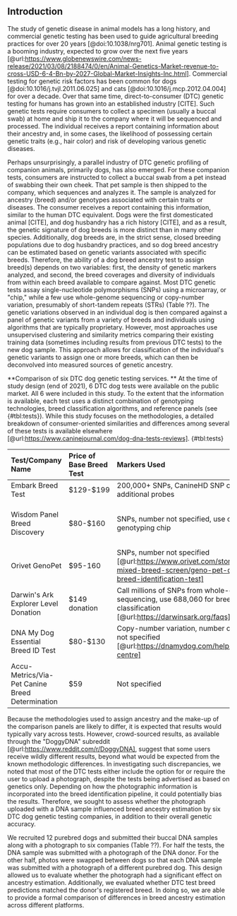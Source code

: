 ## Introduction

The study of genetic disease in animal models has a long history, and commercial genetic testing has been used to guide agricultural breeding practices for over 20 years [@doi:10.1038/nrg701].
Animal genetic testing is a booming industry, expected to grow over the next five years [@url:https://www.globenewswire.com/news-release/2021/03/08/2188474/0/en/Animal-Genetics-Market-revenue-to-cross-USD-6-4-Bn-by-2027-Global-Market-Insights-Inc.html].
Commercial testing for genetic risk factors has been common for dogs [@doi:10.1016/j.tvjl.2011.06.025] and cats [@doi:10.1016/j.mcp.2012.04.004] for over a decade.
Over that same time, direct-to-consumer (DTC) genetic testing for humans has grown into an established industry \[CITE\].
Such genetic tests require consumers to collect a specimen (usually a buccal swab) at home and ship it to the company where it will be sequenced and processed.
The individual receives a report containing information about their ancestry and, in some cases, the likelihood of possessing certain genetic traits (e.g., hair color) and risk of developing various genetic diseases.

Perhaps unsurprisingly, a parallel industry of DTC genetic profiling of companion animals, primarily dogs, has also emerged.
For these companion tests, consumers are instructed to collect a buccal swab from a pet instead of swabbing their own cheek.
That pet sample is then shipped to the company, which sequences and analyzes it.
The sample is analyzed for ancestry (breed) and/or genotypes associated with certain traits or diseases.
The consumer receives a report containing this information, similar to the human DTC equivalent.
Dogs were the first domesticated animal \[CITE\], and dog husbandry has a rich history \[CITE\], and as a result, the genetic signature of dog breeds is more distinct than in many other species.
Additionally, dog breeds are, in the strict sense, closed breeding populations due to dog husbandry practices, and so dog breed ancestry can be estimated based on genetic variants associated with specific breeds.
Therefore, the ability of a dog breed ancestry test to assign breed(s) depends on two variables: first, the density of genetic markers analyzed, and second, the breed coverages and diversity of individuals from within each breed available to compare against.
Most DTC genetic tests assay single-nucleotide polymorphisms (SNPs) using a microarray, or "chip," while a few use whole-genome sequencing or copy-number variation, presumably of short-tandem repeats (STRs) (Table ??).
The genetic variations observed in an individual dog is then compared against a panel of genetic variants from a variety of breeds and individuals using algorithms that are typically proprietary.
However, most approaches use unsupervised clustering and similarity metrics comparing their existing training data (sometimes including results from previous DTC tests) to the new dog sample.
This approach allows for classification of the individual's genetic variants to assign one or more breeds, which can then be deconvolved into measured sources of genetic ancestry.

**Comparison of six DTC dog genetic testing services.
** At the time of study design (end of 2021), 6 DTC dog tests were available on the public market.
All 6 were included in this study.
To the extent that the information is available, each test uses a distinct combination of genotyping technologies, breed classification algorithms, and reference panels (see {#tbl:tests}).
While this study focuses on the methodologies, a detailed breakdown of consumer-oriented similarities and differences among several of these tests is available elsewhere [@url:https://www.caninejournal.com/dog-dna-tests-reviews].
{#tbl:tests}

| Test/Company Name                               | Price of Base Breed Test   | Markers Used                                                                                                                    | Reference Panel                                                                                                           | Ancestry Assignment Algorithm             |
|:------------------------------------------------|:---------------------------|:--------------------------------------------------------------------------------------------------------------------------------|:--------------------------------------------------------------------------------------------------------------------------|:------------------------------------------|
| Embark Breed Test                               | \$129-\$199                | 200,000+ SNPs, CanineHD SNP chip with additional probes                                                                         | 350+ breeds                                                                                                               | Not specified                             |
| Wisdom Panel Breed Discovery                    | \$80-\$160                 | SNPs, number not specified, use custom genotyping chip                                                                          | 350+ breeds, 21,000+ samples [@url:https://www.wisdompanel.com/en-us/our-science; @url:https://www.wisdompanel.com/en-us] | BCSYS                                     |
| Orivet GenoPet                                  | \$95-160                   | SNPs, number not specified [@url:https://www.orivet.com/store/canine-mixed-breed-screen/geno-pet-dog-breed-identification-test] | 320+ breeds [@url:https://www.orivet.com/store/breed-list]                                                                | Not specified                             |
| Darwin's Ark Explorer Level Donation            | \$149 donation             | Call millions of SNPs from whole-genome sequencing, use 688,060 for breed mix classification [@url:https://darwinsark.org/faqs] | 101 breeds                                                                                                                | SupportMix [@doi:10.1186/1471-2156-13-49] |
| DNA My Dog Essential Breed ID Test              | \$80-\$130                 | Copy-number variation, number of markers not specified [@url:https://dnamydog.com/help/help-centre]                             | 350+ breeds                                                                                                               | Not specified                             |
| Accu-Metrics/Via-Pet Canine Breed Determination | \$59                       | Not specified                                                                                                                   | 340 breeds [@url:https://www.via-pet.com/canine-testing/p/dog-breed-identification]                                       | Not specified                             |

Because the methodologies used to assign ancestry and the make-up of the comparison panels are likely to differ, it is expected that results would typically vary across tests.
However, crowd-sourced results, as available through the "DoggyDNA" subreddit [@url:https://www.reddit.com/r/DoggyDNA], suggest that some users receive wildly different results, beyond what would be expected from the known methodologic differences.
In investigating such discrepancies, we noted that most of the DTC tests either include the option for or require the user to upload a photograph, despite the tests being advertised as based on genetics only.
Depending on how the photographic information is incorporated into the breed identification pipeline, it could potentially bias the results.
Therefore, we sought to assess whether the photograph uploaded with a DNA sample influenced breed ancestry estimation by six DTC dog genetic testing companies, in addition to their overall genetic accuracy.

We recruited 12 purebred dogs and submitted their buccal DNA samples along with a photograph to six companies (Table ??).
For half the tests, the DNA sample was submitted with a photograph of the DNA donor.
For the other half, photos were swapped between dogs so that each DNA sample was submitted with a photograph of a different purebred dog.
This design allowed us to evaluate whether the photograph had a significant effect on ancestry estimation.
Additionally, we evaluated whether DTC test breed predictions matched the donor's registered breed.
In doing so, we are able to provide a formal comparison of differences in breed ancestry estimation across different platforms.

